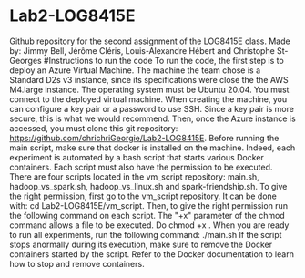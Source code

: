 # Lab2-LOG8415E
Github repository for the second assignment of the LOG8415E class. Made by: Jimmy Bell, Jérôme Cléris, Louis-Alexandre Hébert and Christophe St-Georges
#Instructions to run the code
To run the code, the first step is to deploy an Azure Virtual Machine. The machine the team chose is a Standard D2s v3 instance, since its specifications were close the the AWS M4.large instance. The operating system must be Ubuntu 20.04. You must connect to the deployed virtual machine. When creating the machine, you can configure a key pair or a password to use SSH. Since a key pair is more secure, this is what we would recommend. Then, once the Azure instance is accessed, you must clone this git repository: https://github.com/chrichriGeorgie/Lab2-LOG8415E.
Before running the main script, make sure that docker is installed on the machine. Indeed, each experiment is automated by a bash script that starts various Docker containers. Each script must also have the permission to be executed. There are four scripts located in the vm_script repository: main.sh, hadoop_vs_spark.sh, hadoop_vs_linux.sh and spark-friendship.sh. To give the right permission, first go to the vm_script repository. It can be done with: cd Lab2-LOG8415E/vm_script.
Then, to give the right permission run the following command on each script. The "+x" parameter of the chmod command allows a file to be executed. Do chmod +x <filename>. When you are ready to run all experiments, run the following command: ./main.sh
If the script stops anormally during its execution, make sure to remove the Docker containers started by the script. Refer to the Docker documentation to learn how to stop and remove containers.
